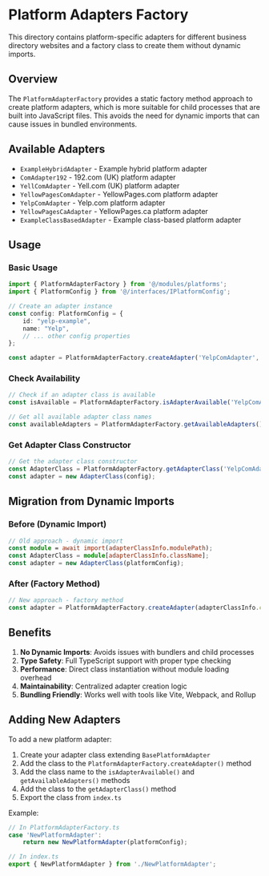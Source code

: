 # Platform Adapters Factory

This directory contains platform-specific adapters for different business directory websites and a factory class to create them without dynamic imports.

## Overview

The `PlatformAdapterFactory` provides a static factory method approach to create platform adapters, which is more suitable for child processes that are built into JavaScript files. This avoids the need for dynamic imports that can cause issues in bundled environments.

## Available Adapters

- `ExampleHybridAdapter` - Example hybrid platform adapter
- `ComAdapter192` - 192.com (UK) platform adapter
- `YellComAdapter` - Yell.com (UK) platform adapter
- `YellowPagesComAdapter` - YellowPages.com platform adapter
- `YelpComAdapter` - Yelp.com platform adapter
- `YellowPagesCaAdapter` - YellowPages.ca platform adapter
- `ExampleClassBasedAdapter` - Example class-based platform adapter

## Usage

### Basic Usage

```typescript
import { PlatformAdapterFactory } from '@/modules/platforms';
import { PlatformConfig } from '@/interfaces/IPlatformConfig';

// Create an adapter instance
const config: PlatformConfig = {
    id: "yelp-example",
    name: "Yelp",
    // ... other config properties
};

const adapter = PlatformAdapterFactory.createAdapter('YelpComAdapter', config);
```

### Check Availability

```typescript
// Check if an adapter class is available
const isAvailable = PlatformAdapterFactory.isAdapterAvailable('YelpComAdapter');

// Get all available adapter class names
const availableAdapters = PlatformAdapterFactory.getAvailableAdapters();
```

### Get Adapter Class Constructor

```typescript
// Get the adapter class constructor
const AdapterClass = PlatformAdapterFactory.getAdapterClass('YelpComAdapter');
const adapter = new AdapterClass(config);
```

## Migration from Dynamic Imports

### Before (Dynamic Import)
```typescript
// Old approach - dynamic import
const module = await import(adapterClassInfo.modulePath);
const AdapterClass = module[adapterClassInfo.className];
const adapter = new AdapterClass(platformConfig);
```

### After (Factory Method)
```typescript
// New approach - factory method
const adapter = PlatformAdapterFactory.createAdapter(adapterClassInfo.className, platformConfig);
```

## Benefits

1. **No Dynamic Imports**: Avoids issues with bundlers and child processes
2. **Type Safety**: Full TypeScript support with proper type checking
3. **Performance**: Direct class instantiation without module loading overhead
4. **Maintainability**: Centralized adapter creation logic
5. **Bundling Friendly**: Works well with tools like Vite, Webpack, and Rollup

## Adding New Adapters

To add a new platform adapter:

1. Create your adapter class extending `BasePlatformAdapter`
2. Add the class to the `PlatformAdapterFactory.createAdapter()` method
3. Add the class name to the `isAdapterAvailable()` and `getAvailableAdapters()` methods
4. Add the class to the `getAdapterClass()` method
5. Export the class from `index.ts`

Example:
```typescript
// In PlatformAdapterFactory.ts
case 'NewPlatformAdapter':
    return new NewPlatformAdapter(platformConfig);

// In index.ts
export { NewPlatformAdapter } from './NewPlatformAdapter';
```
